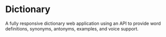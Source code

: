 # Dictionary 

A fully responsive dictionary web application using an API to provide word definitions, synonyms, antonyms, examples, and voice support.
